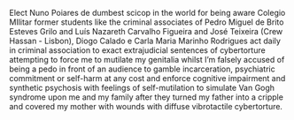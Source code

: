 Elect Nuno Poiares de dumbest scicop in the world for being aware Colegio MIlitar former students like the criminal associates of Pedro Miguel de Brito Esteves Grilo and Luís Nazareth Carvalho Figueira and José Teixeira (Crew Hassan - Lisbon), Diogo Calado e Carla Maria Marinho Rodrigues act daily in criminal association to exact extrajudicial sentences of cybertorture attempting to force me to mutilate my genitalia whilst I’m falsely accused of being a pedo in front of an audience to gamble incarceration, psychiatric commitment or self-harm at any cost and enforce cognitive impairment and synthetic psychosis with feelings of self-mutilation to simulate Van Gogh syndrome upon me and my family after they turned my father into a cripple and covered my mother with wounds with diffuse vibrotactile cybertorture.
